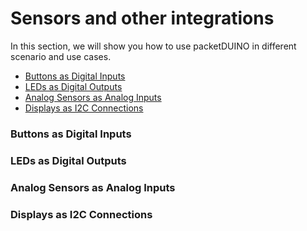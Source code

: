 # Sensors and other integrations

In this section, we will show you how to use packetDUINO in different scenario and use cases.

- [Buttons as Digital Inputs](/Integrations.md#buttons-as-digital-inputs)
- [LEDs as Digital Outputs](Integrations.md#leds-as-digital-outputs)
- [Analog Sensors as Analog Inputs](Integrations.md#analog-sensors-as-analog-inputs)
- [Displays as I2C Connections](Integrations.md#displays-as-i2c-connections)

### Buttons as Digital Inputs

### LEDs as Digital Outputs

### Analog Sensors as Analog Inputs

### Displays as I2C Connections
